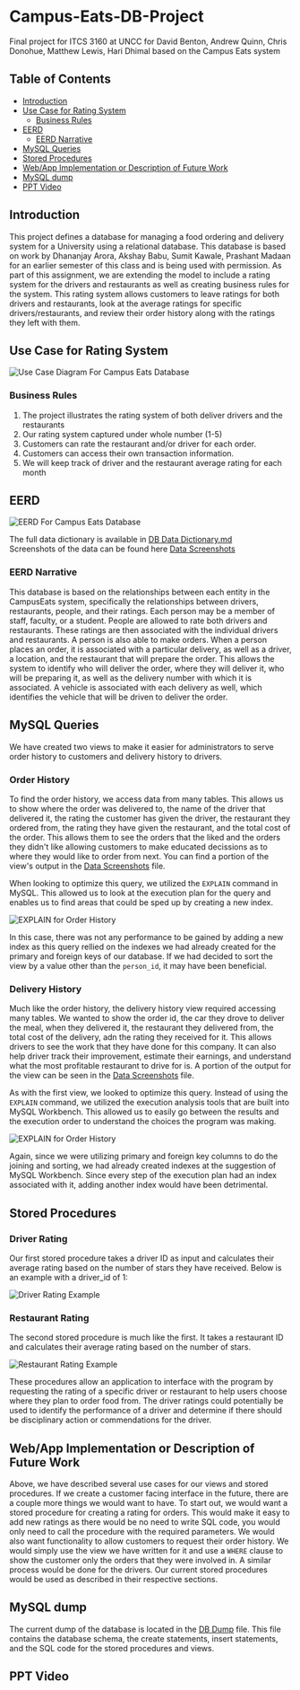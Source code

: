 # Campus-Eats-DB-Project <!-- omit in toc -->

Final project for ITCS 3160 at UNCC for David Benton, Andrew Quinn, Chris Donohue, Matthew Lewis, Hari Dhimal based on the Campus Eats system

## Table of Contents <!-- omit in toc -->

- [Introduction](#introduction)
- [Use Case for Rating System](#use-case-for-rating-system)
  - [Business Rules](#business-rules)
- [EERD](#eerd)
  - [EERD Narrative](#eerd-narrative)
- [MySQL Queries](#mysql-queries)
- [Stored Procedures](#stored-procedures)
- [Web/App Implementation or Description of Future Work](#webapp-implementation-or-description-of-future-work)
- [MySQL dump](#mysql-dump)
- [PPT Video](#ppt-video)

## Introduction

This project defines a database for managing a food ordering and delivery system for a University using a relational database. This database is based on work by Dhananjay Arora, Akshay Babu, Sumit Kawale, Prashant Madaan for an earlier semester of this class and is being used with permission. As part of this assignment, we are extending the model to include a rating system for the drivers and restaurants as well as creating business rules for the system. This rating system allows customers to leave ratings for both drivers and restaurants, look at the average ratings for specific drivers/restaurants, and review their order history along with the ratings they left with them.

## Use Case for Rating System

![Use Case Diagram For Campus Eats Database](https://github.com/bentondavidl/Campus-Eats-DB-Project/blob/main/images/CampusEats_UseCAse.jpg)

### Business Rules

1. The project illustrates the rating system of both deliver drivers and the restaurants
2. Our rating system captured under whole number (1-5)
3. Customers can rate the restaurant and/or driver for each order. 
4. Customers can access their own transaction information.
5. We will keep track of driver and the restaurant average rating for each month

## EERD

![EERD For Campus Eats Database](https://github.com/bentondavidl/Campus-Eats-DB-Project/blob/main/images/CampusEats_EERD.png)

The full data dictionary is available in [DB Data Dictionary.md](https://github.com/bentondavidl/Campus-Eats-DB-Project/blob/main/DB%20Data%20Dictionary.md)  
Screenshots of the data can be found here [Data Screenshots](https://github.com/bentondavidl/Campus-Eats-DB-Project/blob/main/Data%20Screenshots.md)

### EERD Narrative

This database is based on the relationships between each entity in the CampusEats system, specifically the relationships between drivers, restaurants, people, and their ratings. Each person may be a member of staff, faculty, or a student. People are allowed to rate both drivers and restaurants. These ratings are then associated with the individual drivers and restaurants. A person is also able to make orders. When a person places an order, it is associated with a particular delivery, as well as a driver, a location, and the restaurant that will prepare the order. This allows the system to identify who will deliver the order, where they will deliver it, who will be preparing it, as well as the delivery number with which it is associated. A vehicle is associated with each delivery as well, which identifies the vehicle that will be driven to deliver the order.

## MySQL Queries

We have created two views to make it easier for administrators to serve order history to customers and delivery history to drivers.

### Order History <!-- omit in toc -->

To find the order history, we access data from many tables. This allows us to show where the order was delivered to, the name of the driver that delivered it, the rating the customer has given the driver, the restaurant they ordered from, the rating they have given the restaurant, and the total cost of the order. This allows them to see the orders that the liked and the orders they didn't like allowing customers to make educated decissions as to where they would like to order from next. You can find a portion of the view's output in the [Data Screenshots](https://github.com/bentondavidl/Campus-Eats-DB-Project/blob/main/Data%20Screenshots.md) file.

When looking to optimize this query, we utilized the `EXPLAIN` command in MySQL. This allowed us to look at the execution plan for the query and enables us to find areas that could be sped up by creating a new index.

![EXPLAIN for Order History](https://github.com/bentondavidl/Campus-Eats-DB-Project/blob/main/images/explain_order_history.png)

In this case, there was not any performance to be gained by adding a new index as this query rellied on the indexes we had already created for the primary and foreign keys of our database. If we had decided to sort the view by a value other than the `person_id`, it may have been beneficial.

### Delivery History <!-- omit in toc -->

Much like the order history, the delivery history view required accessing many tables. We wanted to show the order id, the car they drove to deliver the meal, when they delivered it, the restaurant they delivered from, the total cost of the delivery, adn the rating they received for it. This allows drivers to see the work that they have done for this company. It can also help driver track their improvement, estimate their earnings, and understand what the most profitable restaurant to drive for is. A portion of the output for the view can be seen in the [Data Screenshots](https://github.com/bentondavidl/Campus-Eats-DB-Project/blob/main/Data%20Screenshots.md) file.

As with the first view, we looked to optimize this query. Instead of using the `EXPLAIN` command, we utilized the execution analysis tools that are built into MySQL Workbench. This allowed us to easily go between the results and the execution order to understand the choices the program was making.

![EXPLAIN for Order History](https://github.com/bentondavidl/Campus-Eats-DB-Project/blob/main/images/explain_delivery_history.png)

Again, since we were utilizing primary and foreign key columns to do the joining and sorting, we had already created indexes at the suggestion of MySQL Workbench. Since every step of the execution plan had an index associated with it, adding another index would have been detrimental.

## Stored Procedures

### Driver Rating <!-- omit in toc -->

Our first stored procedure takes a driver ID as input and calculates their average rating based on the number of stars they have received. Below is an example with a driver_id of 1:

![Driver Rating Example](https://github.com/bentondavidl/Campus-Eats-DB-Project/blob/main/images/stored_driver_rating.png)

### Restaurant Rating <!-- omit in toc -->

The second stored procedure is much like the first. It takes a restaurant ID and calculates their average rating based on the  number of stars.

![Restaurant Rating Example](https://github.com/bentondavidl/Campus-Eats-DB-Project/blob/main/images/stored_restaurant_rating.png)

These procedures allow an application to interface with the program by requesting the rating of a specific driver or restaurant to help users choose where they plan to order food from. The driver ratings could potentially be used to identify the performance of a driver and determine if there should be disciplinary action or commendations for the driver.

## Web/App Implementation or Description of Future Work

Above, we have described several use cases for our views and stored procedures. If we create a customer facing interface in the future, there are a couple more things we would want to have. To start out, we would want a stored procedure for creating a rating for orders. This would make it easy to add new ratings as there would be no need to write SQL code, you would only need to call the procedure with the required parameters. We would also want functionality to allow customers to request their order history. We would simply use the view we have written for it and use a `WHERE` clause to show the customer only the orders that they were involved in. A similar process would be done for the drivers. Our current stored procedures would be used as described in their respective sections.

## MySQL dump

The current dump of the database is located in the [DB Dump](https://github.com/bentondavidl/Campus-Eats-DB-Project/blob/main/db%20code/DB%20Dumb%2012102020.sql) file. This file contains the database schema, the create statements, insert statements, and the SQL code for the stored procedures and views.

## PPT Video
